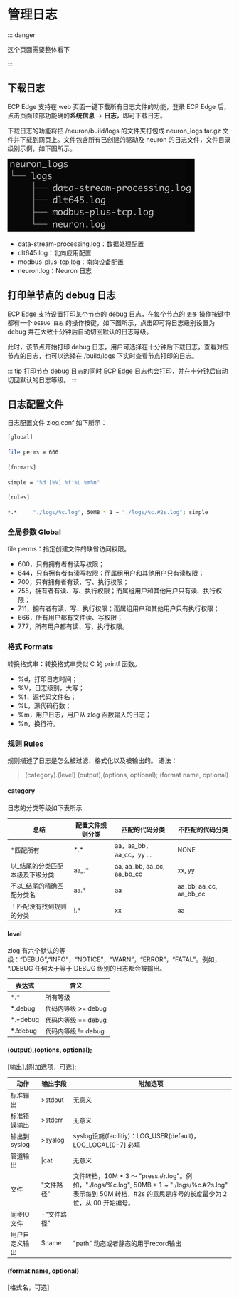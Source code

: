 # 管理日志

::: danger

这个页面需要整体看下

:::

## 下载日志

ECP Edge 支持在 web 页面一键下载所有日志文件的功能，登录 ECP Edge 后，点击页面顶部功能确的**系统信息** -> **日志**，即可下载日志。

下载日志的功能将把 /neuron/build/logs 的文件夹打包成 neuron_logs.tar.gz 文件并下载到网页上。文件包含所有已创建的驱动及 neuron 的日志文件，文件目录级别示例，如下图所示。

<img src="./assets/neuron_logs.png" alt="neuron_logs" style="zoom:50%;" />

* data-stream-processing.log：数据处理配置
* dlt645.log：北向应用配置
* modbus-plus-tcp.log：南向设备配置
* neuron.log：Neuron 日志

## 打印单节点的 debug 日志

ECP Edge 支持设置打印某个节点的 debug 日志，在每个节点的 `更多` 操作按键中都有一个 `DEBUG 日志` 的操作按键，如下图所示，点击即可将日志级别设置为 debug 并在大致十分钟后自动切回默认的日志等级。

此时，该节点开始打印 debug 日志，用户可选择在十分钟后下载日志，查看对应节点的日志，也可以选择在 /build/logs 下实时查看节点打印的日志。

::: tip
打印节点 debug 日志的同时 ECP Edge 日志也会打印，并在十分钟后自动切回默认的日志等级。
:::

## 日志配置文件

日志配置文件 zlog.conf 如下所示：

```bash
[global]

file perms = 666

[formats]

simple = "%d [%V] %f:%L %m%n"

[rules]

*.*     "./logs/%c.log", 50MB * 1 ~ "./logs/%c.#2s.log"; simple
```

### 全局参数 Global

file perms：指定创建文件的缺省访问权限。
* 600，只有拥有者有读写权限；
* 644，只有拥有者有读写权限；而属组用户和其他用户只有读权限；
* 700，只有拥有者有读、写、执行权限；
* 755，拥有者有读、写、执行权限；而属组用户和其他用户只有读、执行权限；
* 711，拥有者有读、写、执行权限；而属组用户和其他用户只有执行权限；
* 666，所有用户都有文件读、写权限；
* 777，所有用户都有读、写、执行权限。

### 格式 Formats
转换格式串：转换格式串类似 C 的 printf 函数。
* %d，打印日志时间；
* %V，日志级别，大写；
* %f，源代码文件名；
* %L，源代码行数；
* %m，用户日志，用户从 zlog 函数输入的日志；
* %n，换行符。

### 规则 Rules

规则描述了日志是怎么被过滤、格式化以及被输出的。
语法：

> <span>(category).(level)    (output),(options, optional); (format name, optional)</span>

#### category

日志的分类等级如下表所示

| 总结                         | 配置文件规则分类 | 匹配的代码分类               | 不匹配的代码分类         |
| --------------------------- | -------------- | ------------------------- | ---------------------- |
|*匹配所有                     | \*.\*            | aa，aa_bb，aa_cc，yy ...    | NONE                   |
| 以_结尾的分类匹配本级及下级分类  | aa_.*          | aa, aa_bb, aa_cc, aa_bb_cc | xx, yy                 |
| 不以_结尾的精确匹配分类名       | aa.*           | aa                         | aa_bb, aa_cc, aa_bb_cc |
| ！匹配没有找到规则的分类        | !.*            | xx                         | aa                     |

#### level

zlog 有六个默认的等级：“DEBUG”,“INFO”，“NOTICE”，“WARN”，“ERROR”，“FATAL”。例如，*.DEBUG 任何大于等于 DEBUG 级别的日志都会被输出。

| 表达式    | 含义               |
| -------- | ----------------- |
| \*.\*        | 所有等级            |
| *.debug  | 代码内等级 >= debug |
| *.=debug | 代码内等级 == debug |
| *.!debug | 代码内等级 != debug |

#### (output),(options, optional);

[输出],[附加选项，可选];

| 动作            | 输出字段     | 附加选项 |
| -------------- | ----------- | ------- |
| 标准输出        | >stdout     | 无意义 |
| 标准错误输出     | >stderr     | 无意义 |
| 输出到syslog    | >syslog     | syslog设施(facilitiy)：LOG_USER(default)，LOG_LOCAL[0-7] 必填 |
| 管道输出	      | \|cat        | 无意义 |
| 文件           | "文件路径"    | 文件转档，10M * 3 ～ "press.#r.log"。例如，"./logs/%c.log", 50MB * 1 ~ "./logs/%c.#2s.log" 表示每到 50M 转档，#2s 的意思是序号的长度最少为 2 位，从 00 开始编号。 |
| 同步IO文件      | -"文件路径"   |    |
| 用户自定义输出   | $name        | "path" 动态或者静态的用于record输出|
#### (format name, optional)

[格式名，可选]